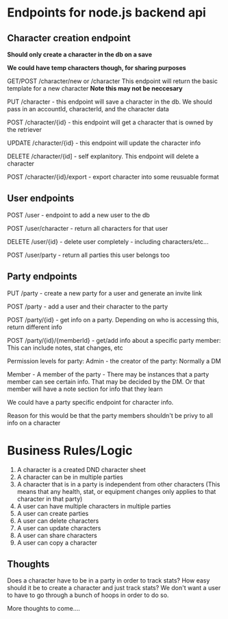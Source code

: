 # Endpoints for node.js backend api

## Character creation endpoint

**Should only create a character in the db on a save**

**We could have temp characters though, for sharing purposes**


GET/POST /character/new or /character This endpoint will return the basic template for a new character 
**Note this may not be neccesary**

PUT /character - this endpoint will save a character in the db. We should pass in an accountId, characterId, and the character data

POST /character/{id} - this endpoint will get a character that is owned by the retriever

UPDATE /character/{id} - this endpoint will update the character info

DELETE /character/{id] - self explanitory. This endpoint will delete a character

POST /character/{id}/export - export character into some reusuable format

## User endpoints

POST /user - endpoint to add a new user to the db

POST /user/character - return all characters for that user

DELETE /user/{id} - delete user completely - including characters/etc...

POST /user/party - return all parties this user belongs too


## Party endpoints

PUT /party - create a new party for a user and generate an invite link

POST /party - add a user and their character to the party

POST /party/{id} - get info on a party. Depending on who is accessing this, return different info

POST /party/{id}/{memberId} - get/add info about a specific party member: This can include notes, stat changes, etc

Permission levels for party:
Admin - the creator of the party: Normally a DM

Member - A member of the party - There may be instances that a party member can see certain info. That may be decided by the DM. Or that member will have a note section for info that they learn

We could have a party specific endpoint for character info.

Reason for this would be that the party members shouldn't be privy to all info on a character


# Business Rules/Logic

1. A character is a created DND character sheet
2. A character can be in multiple parties
3. A character that is in a party is independent from other characters (This means that any health, stat, or equipment changes only applies to that character in that party)
4. A user can have multiple characters in multiple parties
5. A user can create parties
6. A user can delete characters
7. A user can update characters
8. A user can share characters
9. A user can copy a character


## Thoughts

Does a character have to be in a party in order to track stats?
How easy should it be to create a character and just track stats? We don't want a user to have to go through a bunch of hoops in order to do so.

More thoughts to come....
